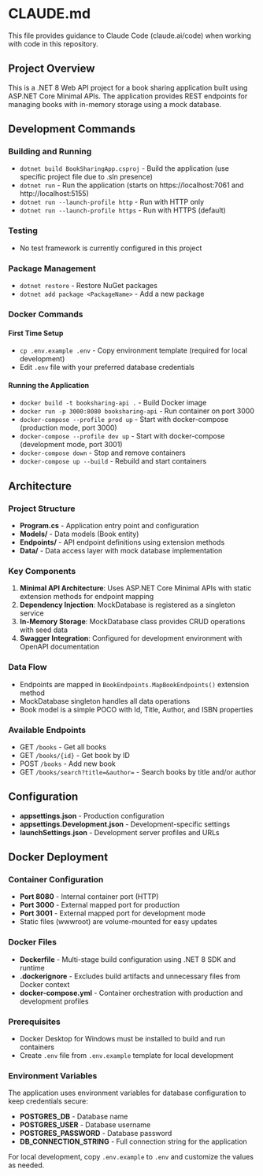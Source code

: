 # CLAUDE.md

This file provides guidance to Claude Code (claude.ai/code) when working with code in this repository.

## Project Overview

This is a .NET 8 Web API project for a book sharing application built using ASP.NET Core Minimal APIs. The application provides REST endpoints for managing books with in-memory storage using a mock database.

## Development Commands

### Building and Running
- `dotnet build BookSharingApp.csproj` - Build the application (use specific project file due to .sln presence)
- `dotnet run` - Run the application (starts on https://localhost:7061 and http://localhost:5155)
- `dotnet run --launch-profile http` - Run with HTTP only
- `dotnet run --launch-profile https` - Run with HTTPS (default)

### Testing
- No test framework is currently configured in this project

### Package Management
- `dotnet restore` - Restore NuGet packages
- `dotnet add package <PackageName>` - Add a new package

### Docker Commands

#### First Time Setup
- `cp .env.example .env` - Copy environment template (required for local development)
- Edit `.env` file with your preferred database credentials

#### Running the Application
- `docker build -t booksharing-api .` - Build Docker image
- `docker run -p 3000:8080 booksharing-api` - Run container on port 3000
- `docker-compose --profile prod up` - Start with docker-compose (production mode, port 3000)
- `docker-compose --profile dev up` - Start with docker-compose (development mode, port 3001)
- `docker-compose down` - Stop and remove containers
- `docker-compose up --build` - Rebuild and start containers

## Architecture

### Project Structure
- **Program.cs** - Application entry point and configuration
- **Models/** - Data models (Book entity)
- **Endpoints/** - API endpoint definitions using extension methods
- **Data/** - Data access layer with mock database implementation

### Key Components

1. **Minimal API Architecture**: Uses ASP.NET Core Minimal APIs with static extension methods for endpoint mapping
2. **Dependency Injection**: MockDatabase is registered as a singleton service
3. **In-Memory Storage**: MockDatabase class provides CRUD operations with seed data
4. **Swagger Integration**: Configured for development environment with OpenAPI documentation

### Data Flow
- Endpoints are mapped in `BookEndpoints.MapBookEndpoints()` extension method
- MockDatabase singleton handles all data operations
- Book model is a simple POCO with Id, Title, Author, and ISBN properties

### Available Endpoints
- GET `/books` - Get all books
- GET `/books/{id}` - Get book by ID
- POST `/books` - Add new book
- GET `/books/search?title=&author=` - Search books by title and/or author

## Configuration
- **appsettings.json** - Production configuration
- **appsettings.Development.json** - Development-specific settings
- **launchSettings.json** - Development server profiles and URLs

## Docker Deployment

### Container Configuration
- **Port 8080** - Internal container port (HTTP)
- **Port 3000** - External mapped port for production
- **Port 3001** - External mapped port for development mode
- Static files (wwwroot) are volume-mounted for easy updates

### Docker Files
- **Dockerfile** - Multi-stage build configuration using .NET 8 SDK and runtime
- **.dockerignore** - Excludes build artifacts and unnecessary files from Docker context
- **docker-compose.yml** - Container orchestration with production and development profiles

### Prerequisites
- Docker Desktop for Windows must be installed to build and run containers
- Create `.env` file from `.env.example` template for local development

### Environment Variables
The application uses environment variables for database configuration to keep credentials secure:
- **POSTGRES_DB** - Database name
- **POSTGRES_USER** - Database username  
- **POSTGRES_PASSWORD** - Database password
- **DB_CONNECTION_STRING** - Full connection string for the application

For local development, copy `.env.example` to `.env` and customize the values as needed.